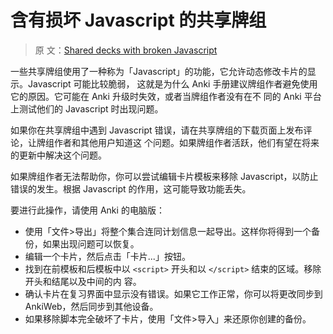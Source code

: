 # 含有损坏 Javascript 的共享牌组

> 原
> 文：[Shared decks with broken Javascript](https://faqs.ankiweb.net/shared-decks-with-broken-javascript.html)

一些共享牌组使用了一种称为「Javascript」的功能，它允许动态修改卡片的显示。Javascript 可能比较脆弱，
这就是为什么 Anki 手册建议牌组作者避免使用它的原因。它可能在 Anki 升级时失效，或者当牌组作者没有在不
同的 Anki 平台上测试他们的 Javascript 时出现问题。

如果你在共享牌组中遇到 Javascript 错误，请在共享牌组的下载页面上发布评论，让牌组作者和其他用户知道这
个问题。如果牌组作者活跃，他们有望在将来的更新中解决这个问题。

如果牌组作者无法帮助你，你可以尝试编辑卡片模板来移除 Javascript，以防止错误的发生。根据 Javascript
的作用，这可能导致功能丢失。

要进行此操作，请使用 Anki 的电脑版：

- 使用「文件>导出」将整个集合连同计划信息一起导出。这样你将得到一个备份，如果出现问题可以恢复。
- 编辑一个卡片，然后点击「卡片...」按钮。
- 找到在前模板和后模板中以 `<script>` 开头和以 `</script>` 结束的区域。移除开头和结尾以及中间的内
  容。
- 确认卡片在复习界面中显示没有错误。如果它工作正常，你可以将更改同步到 AnkiWeb，然后同步到其他设备。
- 如果移除脚本完全破坏了卡片，使用「文件>导入」来还原你创建的备份。
